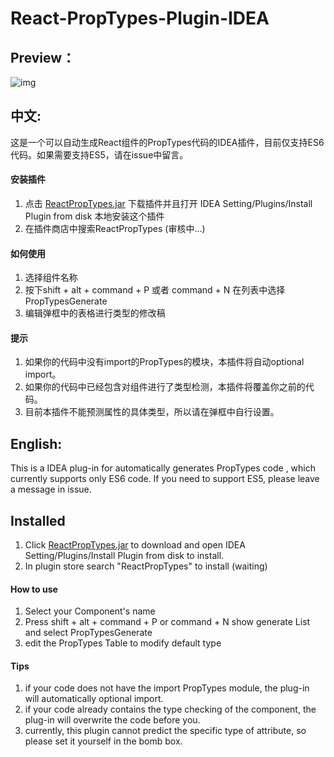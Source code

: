 # React-PropTypes-Plugin-IDEA
## Preview：
![img](./ScreenShot.gif)

## 中文:

这是一个可以自动生成React组件的PropTypes代码的IDEA插件，目前仅支持ES6代码。如果需要支持ES5，请在issue中留言。

#### 安装插件
1. 点击 <a href=https://raw.githubusercontent.com/dpzxsm/React-PropTypes-Plugin-IDEA/master/ReactPropTypes.jar>ReactPropTypes.jar</a> 下载插件并且打开
   IDEA Setting/Plugins/Install Plugin from disk 本地安装这个插件
2. 在插件商店中搜索ReactPropTypes (审核中...)

#### 如何使用
1. 选择组件名称
2. 按下shift + alt + command + P 或者 command + N 在列表中选择PropTypesGenerate
3. 编辑弹框中的表格进行类型的修改稿

#### 提示
1. 如果你的代码中没有import的PropTypes的模块，本插件将自动optional import。  
2. 如果你的代码中已经包含对组件进行了类型检测，本插件将覆盖你之前的代码。
3. 目前本插件不能预测属性的具体类型，所以请在弹框中自行设置。  

## English:

This is a IDEA plug-in for automatically generates PropTypes code , which currently supports only ES6 code. If you need to support ES5, please leave a message in issue.

## Installed
1. Click <a href=https://raw.githubusercontent.com/dpzxsm/React-PropTypes-Plugin-IDEA/master/ReactPropTypes.jar>ReactPropTypes.jar</a> to download and open
   IDEA Setting/Plugins/Install Plugin from disk to install.
2. In plugin store search "ReactPropTypes" to install (waiting)

#### How to use
1. Select your Component's name
2. Press shift + alt + command + P or command + N show generate List and select PropTypesGenerate
3. edit the PropTypes Table to modify default type

#### Tips
1. if your code does not have the import PropTypes module, the plug-in will automatically optional import.
2. if your code already contains the type checking of the component, the plug-in will overwrite the code before you.
3. currently, this plugin cannot predict the specific type of attribute, so please set it yourself in the bomb box.
